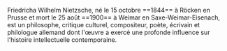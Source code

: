 Friedricha Wilhelm Nietzsche, né le 15 octobre ==1844== à Röcken en Prusse et mort le 25 août ==1900== à Weimar en Saxe-Weimar-Eisenach, est un philosophe, critique culturel, compositeur, poète, écrivain et philologue allemand dont l'œuvre a exercé une profonde influence sur l'histoire intellectuelle contemporaine.